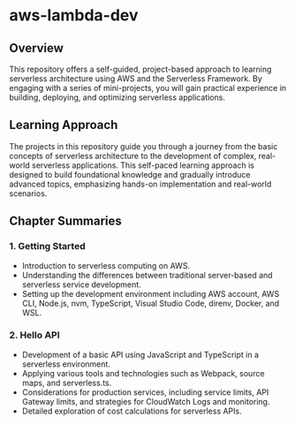 # aws-lambda-dev

## Overview

This repository offers a self-guided, project-based approach to learning serverless architecture using AWS and the Serverless Framework. By engaging with a series of mini-projects, you will gain practical experience in building, deploying, and optimizing serverless applications.

## Learning Approach

The projects in this repository guide you through a journey from the basic concepts of serverless architecture to the development of complex, real-world serverless applications. This self-paced learning approach is designed to build foundational knowledge and gradually introduce advanced topics, emphasizing hands-on implementation and real-world scenarios.

## Chapter Summaries

### 1. Getting Started

-   Introduction to serverless computing on AWS.
-   Understanding the differences between traditional server-based and serverless service development.
-   Setting up the development environment including AWS account, AWS CLI, Node.js, nvm, TypeScript, Visual Studio Code, direnv, Docker, and WSL.

### 2. Hello API

-   Development of a basic API using JavaScript and TypeScript in a serverless environment.
-   Applying various tools and technologies such as Webpack, source maps, and serverless.ts.
-   Considerations for production services, including service limits, API Gateway limits, and strategies for CloudWatch Logs and monitoring.
-   Detailed exploration of cost calculations for serverless APIs.

<!--

### 3. Photo Optimization Service

-   Designing and implementing a photo optimization service using AWS Lambda and S3.
-   Building systems with S3 events for optimized photo handling and storage.
-   Monitoring and cost considerations for a production-level serverless photo optimization service.

### 4. Blog Service

-   Building a serverless blog service with integrations to various databases (DynamoDB, MySQL, SQLite).
-   Frontend integration with serverless backends, deploying using S3 and CloudFront.
-   Implementing REST APIs, and adding authentication and monitoring to the serverless blog service.
-   Extensive coverage of cost analysis and comparisons between different storage options.

### 5. Recommendation Service

-   Developing a recommendation service using serverless architecture.
-   Building and deploying recommendation algorithms with AWS Lambda.
-   Integration of the recommendation service into a web application.
-   Cost analysis and optimizations for the serverless recommendation service.

### 6. Chat Application

-   Creating a serverless chat application using WebSocket API.
-   Techniques for message broadcasting and topic subscription in a serverless environment.
-   Implementing authentication and custom domains for the WebSocket API.
-   Detailed monitoring and cost calculation for a serverless chat application.

### 7. Game Server

-   Developing an online game server using serverless architecture.
-   Building matchmaking logic and game logic with AWS Lambda and WebSocket.
-   Deploying a web client for the game and optimizing response times.
-   Comprehensive monitoring and cost analysis for a serverless online game.

### Appendices

#### Appendix A

Acquiring and setting up domains using Route53 and third-party domain services.

#### Appendix B

Configuration of Google OAuth for serverless applications. -->
